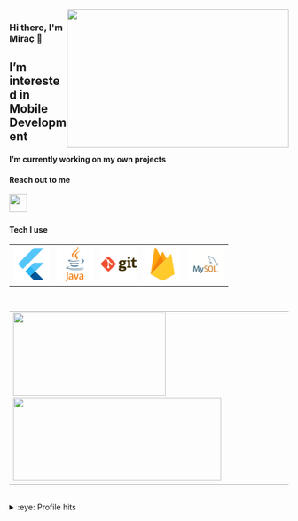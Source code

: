 
<img src="https://media.giphy.com/media/qgQUggAC3Pfv687qPC/giphy.gif" align="right" width="400" height="250">



### Hi there, I'm Miraç 👋

## I’m interested in Mobile Development


#### I’m currently working on my own projects

#### Reach out to me
[<img height="32" width="32" src="https://unpkg.com/simple-icons@v8/icons/linkedin.svg" />][linkedin]

#### Tech I use
<table><tr>
<td><img src= "https://raw.githubusercontent.com/github/explore/80688e429a7d4ef2fca1e82350fe8e3517d3494d/topics/flutter/flutter.png" width="65" height="65"></td>
<td><img src= "https://raw.githubusercontent.com/github/explore/80688e429a7d4ef2fca1e82350fe8e3517d3494d/topics/java/java.png" width="65" height="65"></td>
<td><img src= "https://raw.githubusercontent.com/github/explore/80688e429a7d4ef2fca1e82350fe8e3517d3494d/topics/git/git.png" width="65" height="65"></td>
 <td><img src= "https://raw.githubusercontent.com/github/explore/80688e429a7d4ef2fca1e82350fe8e3517d3494d/topics/firebase/firebase.png" width="65" height="65"></td>
 <td><img src= "https://raw.githubusercontent.com/github/explore/80688e429a7d4ef2fca1e82350fe8e3517d3494d/topics/mysql/mysql.png" width="65" height="65"></td>
 </tr></table>

[linkedin]: https://www.linkedin.com/in/mira%C3%A7-g%C3%BCney-b2b970244/

<br/>

<table align="center">  
 <td>
  <img src="https://github-readme-stats.vercel.app/api?username=miracguney&layout=compact&theme=radical" width="275" height="150">

  
  <img src="https://github-readme-stats.vercel.app/api?username=miracguney&theme=radical" width="375" height="150">  
 </td>
 </table>

<br/>

<details>
<summary>:eye: Profile hits</summary>
  <br/>
  
[![HitCount](https://hits.dwyl.com/miracguney/miracguney.svg?style=flat-square)](http://hits.dwyl.com/miracguney/miracguney)

</details>
  



<!--
**miracguney/miracguney** is a ✨ _special_ ✨ repository because its `README.md` (this file) appears on your GitHub profile.

Here are some ideas to get you started:

- 🔭 I’m currently working on ...
- 🌱 I’m currently learning ...
- 👯 I’m looking to collaborate on ...
- 🤔 I’m looking for help with ...
- 💬 Ask me about ...
- 📫 How to reach me: ...
- 😄 Pronouns: ...
- ⚡ Fun fact: ...
-->
